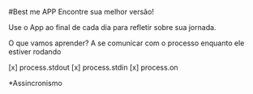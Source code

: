#Best me APP
Encontre sua melhor versão!

Use o App ao final de cada dia para refletir sobre sua jornada.

O que vamos aprender?
A se comunicar com o processo enquanto ele estiver rodando

[x] process.stdout [x] process.stdin [x] process.on

*Assincronismo
